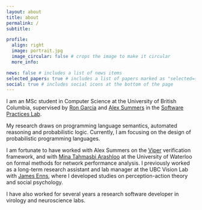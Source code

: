 ```yaml
---
layout: about
title: about
permalink: /
subtitle: 

profile:
  align: right
  image: portrait.jpg
  image_circular: false # crops the image to make it circular
  more_info: 

news: false # includes a list of news items
selected_papers: true # includes a list of papers marked as "selected={true}"
social: true # includes social icons at the bottom of the page
---
```


I am an MSc student in Computer Science at the University of British Columbia, supervised by [Ron Garcia](https://www.cs.ubc.ca/~rxg/) and [Alex Summers](https://www.cs.ubc.ca/~alexsumm/) in the [Software Practices Lab](https://spl.cs.ubc.ca/index.html).

My research draws on programming language semantics, automated reasoning and probabilistic logic. Currently, I am focusing on the design of probabilistic programming languages.

I am fortunate to have worked with Alex Summers on the [Viper](https://www.pm.inf.ethz.ch/research/viper.html) verification framework, and with [Mina Tahmasbi Arashloo](https://mina.arashloo.net/) at the University of Waterloo on formal methods for network performance analysis. I previously worked as a long-term research assistant and lab manager at the UBC Vision Lab with [James Enns](https://psych.ubc.ca/profile/james-enns/), where I developed studies on perception-action theory and social psychology.

I have also worked for several years a research software developer in virology and neuroscience labs.
